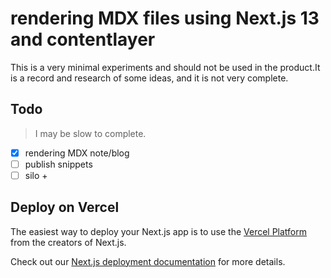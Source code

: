 # rendering MDX files using Next.js 13 and contentlayer

This is a very minimal experiments and should not be used in the product.It is a record and research of some ideas, and it is not very complete.

## Todo

> I may be slow to complete.

- [x] rendering MDX note/blog
- [ ] publish snippets
- [ ] silo +

## Deploy on Vercel

The easiest way to deploy your Next.js app is to use the [Vercel Platform](https://vercel.com/new?utm_medium=default-template&filter=next.js&utm_source=create-next-app&utm_campaign=create-next-app-readme) from the creators of Next.js.

Check out our [Next.js deployment documentation](https://nextjs.org/docs/deployment) for more details.
